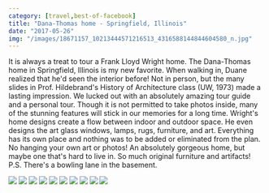 ```yaml
---
category: [travel,best-of-facebook]
title: "Dana-Thomas home - Springfield, Illinois"
date: "2017-05-26"
img: "/images/18671157_10213444571216513_4316588144844604580_n.jpg"
---
```


It is always a treat to tour a Frank Lloyd Wright home. The Dana-Thomas home in Springfield, Illinois is my new favorite. When walking in, Duane realized that he'd seen the interior before! Not in person, but the many slides in Prof. Hildebrand's History of Architecture class (UW, 1973) made a lasting impression. We lucked out with an absolutely amazing tour guide and a personal tour. Though it is not permitted to take photos inside, many of the stunning features will stick in our memories for a long time. Wright's home designs create a flow between indoor and outdoor space. He even designs the art glass windows, lamps, rugs, furniture, and art. Everything has its own place and nothing was to be added or eliminated from the plan. No hanging your own art or photos! An absolutely gorgeous home, but maybe one that's hard to live in. So much original furniture and artifacts! P.S. There's a bowling lane in the basement.


![](/images/18664555_10213444584216838_2424365407469537148_n.jpg)
![](/images/18664731_10213444586376892_5157831601132494911_n.jpg)
![](/images/18670810_10213444577576672_4925224915424498562_n.jpg)
![](/images/18670998_10213444573416568_2110021047988785428_n.jpg)
![](/images/18671157_10213444571216513_4316588144844604580_n.jpg)
![](/images/18698259_10213444572856554_3851360443930087042_n.jpg)
![](/images/18698425_10213444585976882_3059957299422595077_n.jpg)
![](/images/18699889_10213444572416543_8163302267769093023_n.jpg)
![](/images/18700126_10213444574816603_3241410668143265965_n.jpg)
![](/images/18765596_10213444576096635_4893141845981180896_n.jpg)
